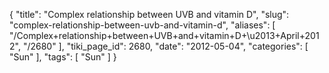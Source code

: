 {
    "title": "Complex relationship between UVB and vitamin D",
    "slug": "complex-relationship-between-uvb-and-vitamin-d",
    "aliases": [
        "/Complex+relationship+between+UVB+and+vitamin+D+\u2013+April+2012",
        "/2680"
    ],
    "tiki_page_id": 2680,
    "date": "2012-05-04",
    "categories": [
        "Sun"
    ],
    "tags": [
        "Sun"
    ]
}